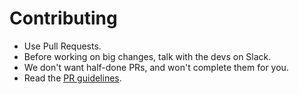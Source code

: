 # Contributing

* Use Pull Requests.
* Before working on big changes, talk with the devs on Slack.
* We don\'t want half-done PRs, and won\'t complete them for you.
* Read the [PR guidelines](https://github.com/Alexey-Yakovenko/deadbeef/wiki/Organizing-your-changes-for-pull-requests).
